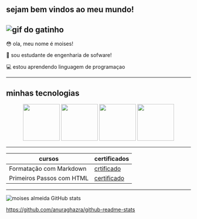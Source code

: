 ## sejam bem vindos ao meu mundo!
 
 ![gif do gatinho](https://i.gifer.com/origin/d6/d66620ccdb4aee4182879a2c07d393ef_w200.gif)
---------------------------------------------
 😳 ola, meu nome é moises!

 💬 sou estudante de engenharia de sofware!

 💻 estou aprendendo linguagem de programaçao

-------------------------------------------

## minhas tecnologias
<p align="center">
<img src="https://cdn.jsdelivr.net/gh/devicons/devicon@latest/icons/html5/html5-original.svg" width="100px">
<img src="https://cdn.jsdelivr.net/gh/devicons/devicon@latest/icons/css3/css3-original-wordmark.svg" width="100px">
<img src="https://cdn.jsdelivr.net/gh/devicons/devicon@latest/icons/javascript/javascript-original.svg" width="100px">
<img src="https://cdn.jsdelivr.net/gh/devicons/devicon@latest/icons/java/java-original-wordmark.svg" width="100px">
</p>

--------------------------------------------
|cursos| certificados|
|------|-------------|
|Formatação com Markdown| [crtificado](https://hermes.dio.me/certificates/FCEDZ6GZ.pdf)
|Primeiros Passos com HTML| [certificado](https://hermes.dio.me/certificates/SGRPKGFA.pdf)
------------------------
![moises almeida GitHub stats](https://github-readme-stats.vercel.app/api?username=moisesalmeida-27&show_icons=true&theme=radical)

https://github.com/anuraghazra/github-readme-stats